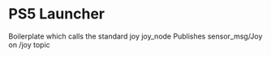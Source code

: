 # PS5 Launcher

Boilerplate which calls the standard joy joy_node
Publishes sensor_msg/Joy on /joy topic
